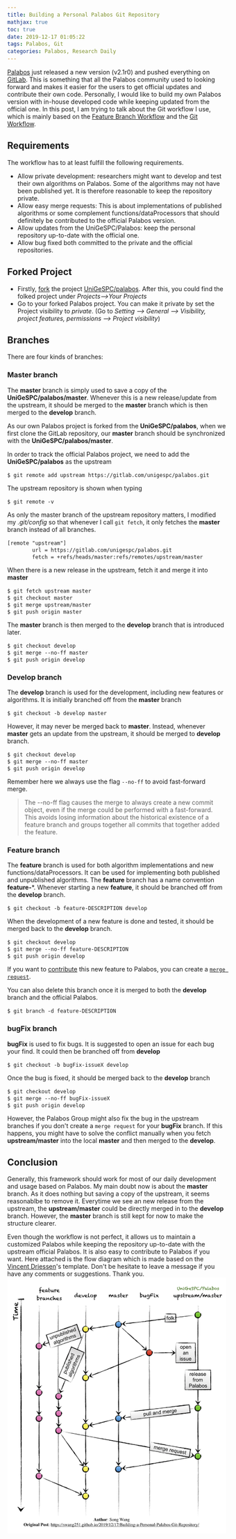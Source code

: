 ```yaml
---
title: Building a Personal Palabos Git Repository
mathjax: true
toc: true
date: 2019-12-17 01:05:22
tags: Palabos, Git
categories: Palabos, Research Daily
---
```

[Palabos](https://palabos.unige.ch/) just released a new version (v2.1r0) and pushed everything on [GitLab](https://gitlab.com/unigespc/palabos). This is something that all the Palabos community used to looking forward and makes it easier for the users to get official updates and contribute their own code. Personally, I would like to build my own Palabos version with in-house developed code while keeping updated from the official one. In this post, I am trying to talk about the Git workflow I use, which is mainly based on the [Feature Branch Workflow](https://www.atlassian.com/git/tutorials/comparing-workflows/feature-branch-workflow) and the [Git Workflow](https://nvie.com/posts/a-successful-git-branching-model/).

<!--more-->
## Requirements
The workflow has to at least fulfill the following requirements.
- Allow private development: researchers might want to develop and test their own algorithms on Palabos. Some of the algorithms may not have been published yet. It is therefore reasonable to keep the repository private.
- Allow easy merge requests: This is about implementations of published algorithms or some complement functions/dataProcessors that should definitely be contributed to the official Palabos version.
- Allow updates from the UniGeSPC/Palabos: keep the personal repository up-to-date with the official one.
- Allow bug fixed both committed to the private and the official repositories.



## Forked Project
- Firstly, [fork](https://docs.gitlab.com/ee/gitlab-basics/fork-project.html) the project [UniGeSPC/palabos](https://gitlab.com/unigespc/palabos). After this, you could find the folked project under *Projects-->Your Projects*
- Go to your forked Palabos project. You can make it private by set the Project visibility to *private*. (Go to *Setting -->  General --> Visibility, project features, permissions --> Project visibility*)

## Branches
There are four kinds of branches:

### Master branch
The **master** branch is simply used to save a copy of the **UniGeSPC/palabos/master**. Whenever this is a new release/update from the upstream, it should be merged to the **master** branch which is then merged to the **develop** branch.

As our own Palabos project is forked from the **UniGeSPC/palabos**, when we first clone the GitLab repository, our **master** branch should be synchronized with the **UniGeSPC/palabos/master**.

In order to track the official Palabos project, we need to add the **UniGeSPC/palabos** as the upstream
```
$ git remote add upstream https://gitlab.com/unigespc/palabos.git
```
The upstream repository is shown when typing
```
$ git remote -v
```
As only the master branch of the upstream repository matters, I modified my *.git/config* so that whenever I call `git fetch`, it only fetches the **master** branch instead of all branches.
```
[remote "upstream"]
        url = https://gitlab.com/unigespc/palabos.git
        fetch = +refs/heads/master:refs/remotes/upstream/master
```

When there is a new release in the upstream, fetch it and merge it into **master**
```
$ git fetch upstream master
$ git checkout master
$ git merge upstream/master
$ git push origin master
```
The **master** branch is then merged to the **develop** branch that is introduced later.
```
$ git checkout develop
$ git merge --no-ff master
$ git push origin develop
```

### Develop branch
The **develop** branch is used for the development, including new features or algorithms. It is initially branched off from the **master** branch
```
$ git checkout -b develop master
```

However, it may never be merged back to **master**. Instead, whenever **master** gets an update from the upstream, it should be merged to **develop** branch.
```
$ git checkout develop
$ git merge --no-ff master
$ git push origin develop
```
Remember here we always use the flag `--no-ff` to avoid fast-forward merge.

> The --no-ff flag causes the merge to always create a new commit object, even if the merge could be performed with a fast-forward. This avoids losing information about the historical existence of a feature branch and groups together all commits that together added the feature. 

### Feature branch
The **feature** branch is used for both algorithm implementations and new functions/dataProcessors. It can be used for implementing both published and unpublished algorithms. The **feature** branch has a name convention **feature-***. Whenever starting a new **feature**, it should be branched off from the **develop** branch.
```
$ git checkout -b feature-DESCRIPTION develop
```
When the development of a new feature is done and tested, it should be merged back to the **develop** branch. 
```
$ git checkout develop
$ git merge --no-ff feature-DESCRIPTION
$ git push origin develop
```
If you want to [contribute](https://gitlab.com/unigespc/palabos/blob/master/CONTRIBUTING.md) this new feature to Palabos, you can create a [`merge request`](https://docs.gitlab.com/ee/gitlab-basics/add-merge-request.html).

You can also delete this branch once it is merged to both the **develop** branch and the official Palabos.
```
$ git branch -d feature-DESCRIPTION
```

### bugFix branch
**bugFix**  is used to fix bugs. It is suggested to open an issue for each bug your find. It could then be branched off from **develop**
```
$ git checkout -b bugFix-issueX develop
```
Once the bug is fixed, it should be merged back to the **develop** branch
```
$ git checkout develop
$ git merge --no-ff bugFix-issueX
$ git push origin develop
```
However, the Palabos Group might also fix the bug in the upstream branches if you don't create a `merge request` for your **bugFix** branch. If this happens, you might have to solve the conflict manually when you fetch **upstream/master** into the local **master** and then merged to the **develop**.

## Conclusion
Generally, this framework should work for most of our daily development and usage based on Palabos. My main doubt now is about the **master** branch. As it does nothing but saving a copy of the upstream, it seems reasonablbe to remove it. Everytime we see an new release from the upstream, the **upstream/master** could be directly merged in to the **develop** branch. However, the **master** branch is still kept for now to make the structure clearer.

Even though the workflow is not perfect, it allows us to maintain a customized Palabos while keeping the repository up-to-date with the upstream official Palabos. It is also easy to contribute to Palabos if you want. Here attached is the flow diagram which is made based on the [Vincent Driessen](https://nvie.com/posts/a-successful-git-branching-model/)'s template. Don't be hesitate to leave a message if you have any comments or suggestions. Thank you.
![](/images/20191217/PalabosGitFlow.jpg)
